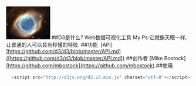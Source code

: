 ![mahua](img/eye.jpg)
##D3是什么?
  Web数据可视化工具
  My Ps:它就像天眼一样,让普通的人可以具有秒懂的特技.
##功能
  [API][https://github.com/d3/d3/blob/master/API.md]([https://github.com/d3/d3/blob/master/API.md])
##创作者
  [Mike Bostock][https://github.com/mbostock](https://github.com/mbostock)
##使用
```javascript
  <script src="http://d3js.org/d3.v3.min.js" charset="utf-8"></script>
```